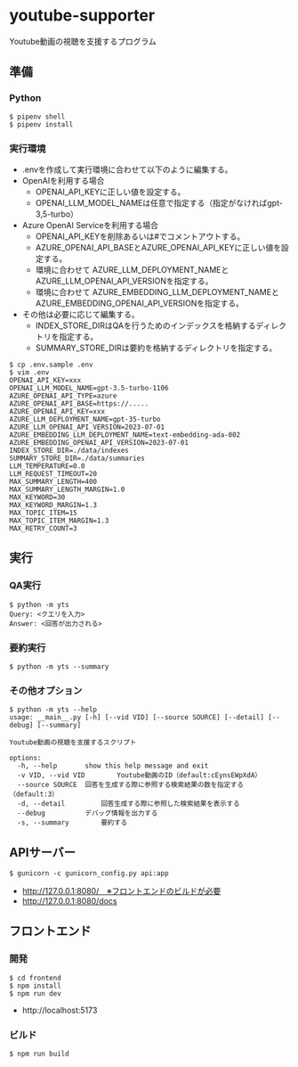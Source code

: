 # youtube-supporter

Youtube動画の視聴を支援するプログラム

## 準備

### Python

```
$ pipenv shell
$ pipenv install
```

### 実行環境

* .envを作成して実行環境に合わせて以下のように編集する。
* OpenAIを利用する場合
  * OPENAI_API_KEYに正しい値を設定する。
  * OPENAI_LLM_MODEL_NAMEは任意で指定する（指定がなければgpt-3,5-turbo）
* Azure OpenAI Serviceを利用する場合
  * OPENAI_API_KEYを削除あるいは#でコメントアウトする。
  * AZURE_OPENAI_API_BASEとAZURE_OPENAI_API_KEYに正しい値を設定する。
  * 環境に合わせて AZURE_LLM_DEPLOYMENT_NAMEとAZURE_LLM_OPENAI_API_VERSIONを指定する。
  * 環境に合わせて AZURE_EMBEDDING_LLM_DEPLOYMENT_NAMEとAZURE_EMBEDDING_OPENAI_API_VERSIONを指定する。
* その他は必要に応じて編集する。
  * INDEX_STORE_DIRはQAを行うためのインデックスを格納するディレクトリを指定する。
  * SUMMARY_STORE_DIRは要約を格納するディレクトリを指定する。

```
$ cp .env.sample .env
$ vim .env
OPENAI_API_KEY=xxx
OPENAI_LLM_MODEL_NAME=gpt-3.5-turbo-1106
AZURE_OPENAI_API_TYPE=azure
AZURE_OPENAI_API_BASE=https://.....
AZURE_OPENAI_API_KEY=xxx
AZURE_LLM_DEPLOYMENT_NAME=gpt-35-turbo
AZURE_LLM_OPENAI_API_VERSION=2023-07-01
AZURE_EMBEDDING_LLM_DEPLOYMENT_NAME=text-embedding-ada-002
AZURE_EMBEDDING_OPENAI_API_VERSION=2023-07-01
INDEX_STORE_DIR=./data/indexes
SUMMARY_STORE_DIR=./data/summaries
LLM_TEMPERATURE=0.0
LLM_REQUEST_TIMEOUT=20
MAX_SUMMARY_LENGTH=400
MAX_SUMMARY_LENGTH_MARGIN=1.0
MAX_KEYWORD=30
MAX_KEYWORD_MARGIN=1.3
MAX_TOPIC_ITEM=15
MAX_TOPIC_ITEM_MARGIN=1.3
MAX_RETRY_COUNT=3
```

## 実行

### QA実行

```
$ python -m yts
Query: <クエリを入力>
Answer: <回答が出力される>
```

### 要約実行

```
$ python -m yts --summary
```


### その他オプション

```
$ python -m yts --help
usage: __main__.py [-h] [--vid VID] [--source SOURCE] [--detail] [--debug] [--summary]

Youtube動画の視聴を支援するスクリプト

options:
  -h, --help       show this help message and exit
  -v VID, --vid VID        Youtube動画のID（default:cEynsEWpXdA）
  --source SOURCE  回答を生成する際に参照する検索結果の数を指定する（default:3）
  -d, --detail         回答生成する際に参照した検索結果を表示する
  --debug          デバッグ情報を出力する
  -s, --summary        要約する
```


## APIサーバー
```
$ gunicorn -c gunicorn_config.py api:app
```

* http://127.0.0.1:8080/　※フロントエンドのビルドが必要
* http://127.0.0.1:8080/docs



## フロントエンド

### 開発
```
$ cd frontend
$ npm install
$ npm run dev
```

* http://localhost:5173

### ビルド
```
$ npm run build
```

